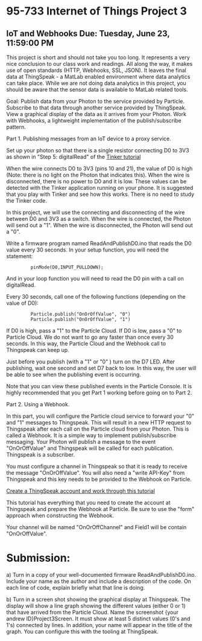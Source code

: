# 95-733 Internet of Things           Project 3

## IoT and Webhooks                   Due: Tuesday, June 23, 11:59:00 PM


This project is short and should not take you too long. It represents a very nice
conclusion to our class work and readings. All along the way, it makes use of
open standards (HTTP, Webhooks, SSL, JSON). It leaves the final data at ThingSpeak -
a MatLab enabled environment where data analytics can take place. While we are not
doing data analytics in this project, you should be aware that the sensor data is
available to MatLab related tools.


Goal: Publish data from your Photon to the service provided by Particle.
      Subscribe to that data through another service provided by ThingSpeak.
      View a graphical display of the data as it arrives from your Photon.
      Work with Webhooks, a lightweight implementation of the publish/subscribe
      pattern.

Part 1. Publishing messages from an IoT device to a proxy service.

   Set up your photon so that there is a single resistor connecting D0 to 3V3 as shown
   in "Step 5: digitalRead" of the [Tinker tutorial](https://docs.particle.io/guide/getting-started/tinker/photon/)

   When the wire connects D0 to 3V3 (pins 10 and 21), the value of D0 is high (Note:
   there is no light on the Photon that indicates this). When the wire is disconnected,
   there is no power to D0 and it is low. These values can be detected with the
   Tinker application running on your phone. It is suggested that you play with Tinker and
   see how this works. There is no need to study the Tinker code.

   In this project, we will use the connecting and disconnecting of the wire between
   D0 and 3V3 as a switch. When the wire is connected, the Photon will send out a "1".
   When the wire is disconnected, the Photon will send out a "0".

   Write a firmware program named ReadAndPublishD0.ino that reads the D0 value every 30
   seconds. In your setup function, you will need the statement:
```
         pinMode(D0,INPUT_PULLDOWN);
```
   And in your loop function you will need to read the D0 pin with a call on digitalRead.

   Every 30 seconds, call one of the following functions (depending on the value
   of D0):
```
         Particle.publish("OnOrOffValue", "0")
         Particle.publish("OnOrOffValue", "1")
```
   If D0 is high, pass a "1" to the Particle Cloud. If D0 is low, pass a "0" to Particle
   Cloud. We do not want to go any faster than once every 30 seconds. In this way, the
   Particle Cloud and the Webhook call to Thingspeak can keep up.

   Just before you publish (with a "1" or "0" ) turn on the D7 LED. After publishing,
   wait one second and set D7 back to low. In this way, the user will be able to see
   when the publishing event is occurring.

   Note that you can view these published events in the Particle Console. It is
   highly recommended that you get Part 1 working before going on to Part 2.

Part 2. Using a Webhook.

   In this part, you will configure the Particle cloud service to forward your "0" and
   "1" messages to Thingspeak. This will result in a new HTTP request to Thingspeak
   after each call on the Particle cloud from your Photon. This is called a Webhook. It
   is a simple way to implement publish/subscribe messaging. Your Photon will publish
   a message to the event "OnOrOffValue" and Thingspeak will be called for each
   publication. Thingspeak is a subscriber.

   You must configure a channel in Thingspeak so that it is ready to receive the message
   "OnOrOffValue". You will also need a "write API-Key" from Thingspeak and this key
   needs to be provided to the Webhook on Particle.

   [Create a ThingSpeak account and work through this tutorial](https://docs.particle.io/guide/tools-and-features/webhooks/)

   This tutorial has everything that you need to create the account at Thingspeak
   and prepare the Webhook at Particle. Be sure to use the "form" approach when
   constructing the Webhook.

   Your channel will be named "OnOrOffChannel" and Field1 will be contain "OnOrOffValue".

Submission:
===========
a) Turn in a copy of your well-documented firmware ReadAndPublishD0.ino. Include your name
as the author and include a description of the code. On each line of code, explain briefly
what that line is doing.

b) Turn in a screen shot showing the graphical display at Thingspeak. The display will
show a line graph showing the different values (either 0 or 1) that have arrived
from the Particle Cloud. Name the screenshot {your andrew ID}Project3Screen. It must
show at least 5 distinct values (0's and 1's) connected by lines. In addition, your
name will appear in the title of the graph. You can configure this with the tooling at
ThingSpeak.
